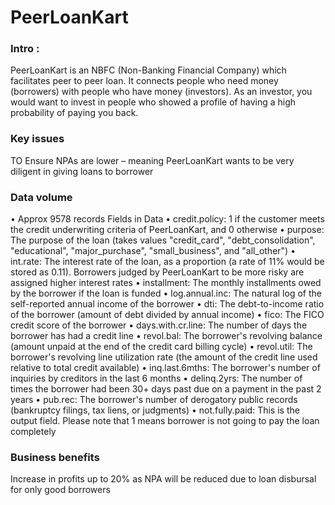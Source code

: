 # PeerLoanKart
### Intro :
PeerLoanKart is an NBFC (Non-Banking Financial Company) which facilitates peer to peer loan.
It connects people who need money (borrowers) with people who have money (investors). As an investor, you would want to invest in people who showed a profile of having a high probability of paying you back.
### Key issues
TO Ensure NPAs are lower – meaning PeerLoanKart wants to be very diligent in giving loans to borrower
### Data volume
•	Approx 9578 records 
Fields in Data
•	credit.policy: 1 if the customer meets the credit underwriting criteria of PeerLoanKart, and 0 otherwise
•	purpose: The purpose of the loan (takes values "credit_card",
"debt_consolidation", "educational", "major_purchase", "small_business", and "all_other")
•	int.rate: The interest rate of the loan, as a proportion (a rate of 11% would be stored as 0.11). Borrowers judged by PeerLoanKart to be more risky are assigned higher interest rates
•	installment: The monthly installments owed by the borrower if the loan is funded
•	log.annual.inc: The natural log of the self-reported annual income of the borrower
•	dti: The debt-to-income ratio of the borrower (amount of debt divided by annual income)
•	fico: The FICO credit score of the borrower
•	days.with.cr.line: The number of days the borrower has had a credit line
•	revol.bal: The borrower's revolving balance (amount unpaid at the end of the credit card billing cycle)
•	revol.util: The borrower's revolving line utilization rate (the amount of the credit line used relative to total credit available)
•	inq.last.6mths: The borrower's number of inquiries by creditors in the last 6 months
•	delinq.2yrs: The number of times the borrower had been 30+ days past due on a payment in the past 2 years
•	pub.rec: The borrower's number of derogatory public records (bankruptcy filings, tax liens, or judgments)
•	not.fully.paid: This is the output field. Please note that 1 means borrower is not going to pay the loan completely
### Business benefits
Increase in profits up to 20% as NPA will be reduced due to loan disbursal for only good borrowers


